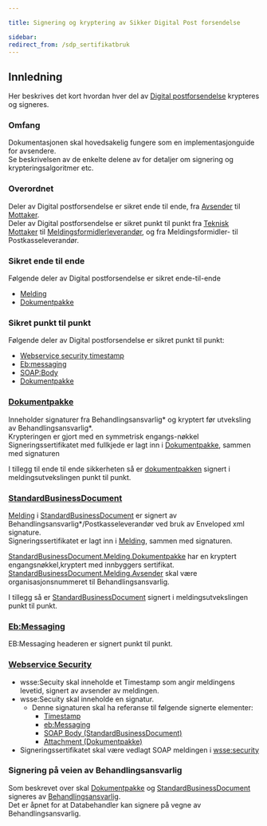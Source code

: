 ```yaml
---

title: Signering og kryptering av Sikker Digital Post forsendelse  

sidebar:
redirect_from: /sdp_sertifikatbruk
---
```


## Innledning

Her beskrives det kort hvordan hver del av [Digital
postforsendelse](meldingsstruktur.md) krypteres og signeres.

### Omfang

Dokumentasjonen skal hovedsakelig fungere som en implementasjonguide for
avsendere.  
Se beskrivelsen av de enkelte delene av for detaljer om signering og
krypteringsalgoritmer etc.

### Overordnet

Deler av Digital postforsendelse er sikret ende til ende, fra
[Avsender]({{site.baseurl}}/resources/begrep/sikkerDigitalPost/begrep/Avsender) til
[Mottaker]({{site.baseurl}}/resources/begrep/felles/Mottaker).  
Deler av Digital postforsendelse er sikret punkt til punkt fra [Teknisk
Mottaker](UserMessage/PartyInfo) til
[Meldingsformidlerleverandør]({{site.baseurl}}/resources/begrep/sikkerDigitalPost/transportlag/UserMessage/PartyInfo), og fra
Meldingsformidler- til Postkasseleverandør.

### Sikret ende til ende

Følgende deler av Digital postforsendelse er sikret ende-til-ende

  - [Melding](StandardBusinessDocument/Melding/)
  - [Dokumentpakke](Dokumentpakke/ASiC)

### Sikret punkt til punkt

Følgende deler av Digital postforsendelse er sikret punkt til punkt:

  - [Webservice security timestamp]({{site.baseurl}}/resources/begrep/oppslagstjenesten/ws-security/WebserviceSecurity)
  - [Eb:messaging](ebMS30)
  - [SOAP:Body](StandardBusinessDocument/)
  - [Dokumentpakke](Dokumentpakke/)

### [Dokumentpakke](Dokumentpakke/)

Inneholder signaturer fra Behandlingsansvarlig\* og kryptert før
utveksling av Behandlingsansvarlig\*.  
Krypteringen er gjort med en symmetrisk engangs-nøkkel  
Signeringssertifikatet med fullkjede er lagt inn i
[Dokumentpakke](Dokumentpakke/), sammen med signaturen

I tillegg til ende til ende sikkerheten så er
[dokumentpakken](Dokumentpakke/) signert i meldingsutvekslingen punkt
til punkt.

### [StandardBusinessDocument](StandardBusinessDocument/)

[Melding](StandardBusinessDocument/Melding/) i
[StandardBusinessDocument](StandardBusinessDocument/) er signert av
Behandlingsansvarlig\*/Postkasseleverandør ved bruk av Enveloped xml
signature.  
Signeringssertifikatet er lagt inn i
[Melding](StandardBusinessDocument/Melding/), sammen med signaturen.

[StandardBusinessDocument.Melding.Dokumentpakke](StandardBusinessDocument/Melding/Dokumentpakke)
har en kryptert engangsnøkkel,kryptert med innbyggers sertifikat.  
[StandardBusinessDocument.Melding.Avsender]({{site.baseurl}}/resources/begrep/sikkerDigitalPost/begrep/Avsender)
skal være organisasjonsnummeret til Behandlingsansvarlig.

I tillegg så er [StandardBusinessDocument](StandardBusinessDocument/)
signert i meldingsutvekslingen punkt til punkt.

### [Eb:Messaging](ebMS30)

EB:Messaging headeren er signert punkt til punkt.

### [Webservice Security]({{site.baseurl}}/resources/begrep/oppslagstjenesten/ws-security/WebserviceSecurity)

  - wsse:Secuity skal inneholde et Timestamp som angir meldingens
    levetid, signert av avsender av meldingen.
  - wsse:Secuity skal inneholde en signatur.
      - Denne signaturen skal ha referanse til følgende signerte
        elementer:
          - [Timestamp]({{site.baseurl}}/resources/begrep/oppslagstjenesten/ws-security/WebserviceSecurity)
          - [eb:Messaging](ebMS30)
          - [SOAP Body
            (StandardBusinessDocument)](StandardBusinessDocument/)
          - [Attachment (Dokumentpakke)](Dokumentpakke/)
  - Signeringssertifikatet skal være vedlagt SOAP meldingen i
    [wsse:security]({{site.baseurl}}/resources/begrep/oppslagstjenesten/ws-security/WebserviceSecurity)

### Signering på veien av Behandlingsansvarlig

Som beskrevet over skal [Dokumentpakke](Dokumentpakke/) og
[StandardBusinessDocument](StandardBusinessDocument/) signeres av
[Behandlingsansvarlig]({{site.baseurl}}/resources/begrep/sikkerDigitalPost/forretningslag/Aktorer).  
Det er åpnet for at Databehandler kan signere på vegne av
Behandlingsansvarlig.
